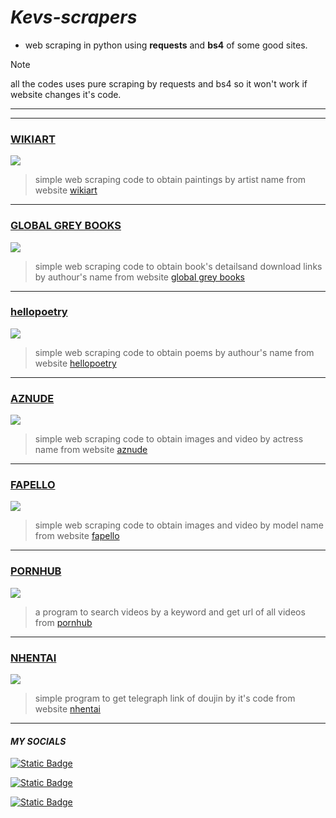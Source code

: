 # ***Kevs-scrapers***

* web scraping in python using **requests** and **bs4** of some good sites.

>[!NOTE]
>all the codes uses pure scraping by requests and bs4 so it won't work if website changes it's code.




***
***

###  [WIKIART](https://github.com/Noobmasterhu/Kevs-scrapers/blob/main/wikiart.py)

<a href="https://www.wikiart.org">
  <img src="https://s3.amazonaws.com/uploads.uservoice.com/logo/design_setting/2027/original/WIKI-ART-364x78.png?1403267184">
</a>

>simple web scraping code to obtain paintings by artist name from website [wikiart](https://www.wikiart.org)


***

###  [GLOBAL GREY BOOKS](https://github.com/Noobmasterhu/Kevs-scrapers/blob/main/globalgreybooks.py)

<a href="https://www.globalgreybooks.com">
  <img src="https://www.globalgreyebooks.com/content/site-images/site-wide/logox702.png">
</a>

>simple web scraping code to obtain book's detailsand download links by authour's name from website [global grey books](https://www.globalgreybooks.com)

***

###  [hellopoetry](https://github.com/Noobmasterhu/Kevs-scrapers/blob/main/hellopoetry.py)

<a href="https://www.hellopoetry.com">
  <img src="https://i.ibb.co/2SgLwsY/Screenshot-2023-08-09-22-00-12-064-com-brave-browser.png">
</a>

>simple web scraping code to obtain poems by authour's name from website [hellopoetry](https://www.hellopoetry.com)

***

###  [AZNUDE](https://github.com/Noobmasterhu/Kevs-scrapers/blob/main/aznude.py)

<a href="https://www.aznude.com">
  <img src="https://cdn.aznude.com/images/logo.png">
</a>

>simple web scraping code to obtain images and video by actress name from website [aznude](https://www.aznude.com)


***

### [FAPELLO](https://github.com/Noobmasterhu/Kevs-scrapers/blob/main/fapello.py)

<a href="https://www.fapello.com">
  <img src="https://fapello.com/assets/images/logo-mobile.png">
</a>

>simple web scraping code to obtain images and video by model name from website [fapello](https://www.fapello.com)


***

### [PORNHUB](https://github.com/Noobmasterhu/Kevs-scrapers/blob/main/pornhub.py) 

<a href="https://www.pornhub.com">
  <img src="https://upload.wikimedia.org/wikipedia/commons/thumb/f/f1/Pornhub-logo.svg/320px-Pornhub-logo.svg.png">
</a>


>a program to search videos by a keyword and get url of all videos from [pornhub](https://www.pornhub.com)



***

### [NHENTAI](https://github.com/Noobmasterhu/Kevs-scrapers/blob/main/nhentai.py) 

<a href="https://www.nhentai.net">
  <img src="https://i.imgur.io/uLAimaY_d.webp?maxwidth=640&shape=thumb&fidelity=medium">
</a>

>simple program to get telegraph link of doujin by it's code from website [nhentai](https://www.nhentai.to)


***

#### *MY SOCIALS* 

<a href="https://instagram.com/keval_sapovadiya_?igshid=MzNlNGNkZWQ4Mg=="><img alt="Static Badge" src="https://img.shields.io/badge/INSTAGRAM%20-%20%23000000?style=for-the-badge&logo=Instagram&color=%23FFC0CB">
</a>

<a href="https://t.me/piperidine"><img alt="Static Badge" src="https://img.shields.io/badge/TELEGRAM%20-%20%2387CEEB?style=for-the-badge&logo=Telegram"></a>


<a href="https://t.me/Thehatakekakashi"><img alt="Static Badge" src="https://img.shields.io/badge/CHANNEL%20-%20%23808080?style=for-the-badge&logo=Telegram&label=TELEGRAM&labelColor=%2387CEEB"></a>
